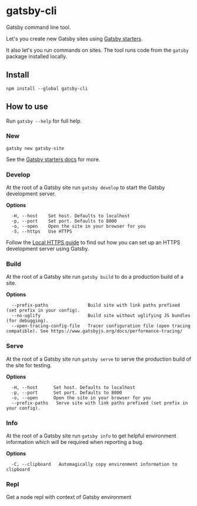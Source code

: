 # gatsby-cli

Gatsby command line tool.

Let's you create new Gatsby sites using
[Gatsby starters](https://www.gatsbyjs.org/docs/gatsby-starters/).

It also let's you run commands on sites. The tool runs code from the `gatsby`
package installed locally.

## Install

`npm install --global gatsby-cli`

## How to use

Run `gatsby --help` for full help.

### New

`gatsby new gatsby-site`

See the [Gatsby starters docs](https://www.gatsbyjs.org/docs/gatsby-starters/)
for more.

### Develop

At the root of a Gatsby site run `gatsby develop` to start the Gatsby
development server.

**Options**

```
  -H, --host    Set host. Defaults to localhost
  -p, --port    Set port. Defaults to 8000
  -o, --open    Open the site in your browser for you
  -S, --https   Use HTTPS
```

Follow the [Local HTTPS guide](https://www.gatsbyjs.org/docs/local-https/)
to find out how you can set up an HTTPS development server using Gatsby.

### Build

At the root of a Gatsby site run `gatsby build` to do a production build of a
site.

**Options**

```
  --prefix-paths               Build site with link paths prefixed (set prefix in your config).
  --no-uglify                  Build site without uglifying JS bundles (for debugging).
  --open-tracing-config-file   Tracer configuration file (open tracing compatible). See https://www.gatsbyjs.org/docs/performance-tracing/
```

### Serve

At the root of a Gatsby site run `gatsby serve` to serve the production build of
the site for testing.

**Options**

```
  -H, --host      Set host. Defaults to localhost
  -p, --port      Set port. Defaults to 8000
  -o, --open      Open the site in your browser for you
  --prefix-paths   Serve site with link paths prefixed (set prefix in your config).
```

### Info

At the root of a Gatsby site run `gatsby info` to get helpful environment information which will be required when reporting a bug.

**Options**

```
  -C, --clipboard   Automagically copy environment information to clipboard
```

### Repl

Get a node repl with context of Gatsby environment

<!-- TODO: add repl documentation link when ready -->
